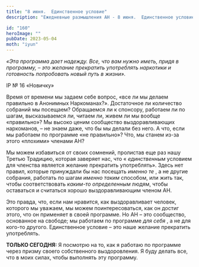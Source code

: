 ```yaml
---
title: "8 июня.  Единственное условие"
description: "Ежедневные размышления АН - 8 июня.  Единственное условие"

id: "160"
heroImage: ""
pubDate: 2023-05-04
moth: "iyun"
---
```


_«Эта программа дает надежду. Все, что вам нужно иметь, придя в программу, –
это желание прекратить употреблять наркотики и готовность попробовать новый
путь в жизни»._

IP № 16 «Новичку»

Время от времени мы задаем себе вопрос, «все ли мы делаем правильно в
Анонимных Наркоманах?». Достаточное ли количество собраний мы посещаем?
Обращаемся ли к спонсору, работаем ли по шагам, высказываемся ли, читаем ли,
живем ли мы вообще «правильно»? Мы высоко ценим сообщество выздоравливающих
наркоманов, – не знаем даже, что бы мы делали без него. А что, если мы
работаем по программе «не правильно»? Что, мы станем из-за этого «плохими»
членами АН?

Мы можем избавиться от своих сомнений, пролистав еще раз нашу Третью Традицию,
которая заверяет нас, что « _единственным_ условием для членства является
желание прекратить употреблять». Здесь нет правил, которые принуждали бы нас
посещать _именно те_ , а не другие собрания, работать по шагам _именно таким_
способом, или жить так, чтобы соответствовать _каким-то определенным_ людям,
чтобы оставаться и считаться хорошо выздоравливающим членом АН.

Это правда, что, если нам нравится, как выздоравливает человек, которого мы
уважаем, мы можем поинтересоваться, как он достиг этого, что он применяет в
своей программе. Но АН – это сообщество, основанное на свободе; мы работаем по
программе _для себя_ , а не для кого-то другого. Единственное условие – это
наше желание прекратить употреблять.

**ТОЛЬКО СЕГОДНЯ:** Я посмотрю на то, как я работаю по программе через призму
своего собственного выздоровления. Я буду делать все, что в моих силах, чтобы
выполнять эту программу.
